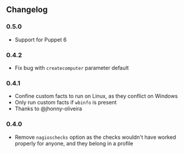 ## Changelog

### 0.5.0

 * Support for Puppet 6

### 0.4.2

 * Fix bug with `createcomputer` parameter default

### 0.4.1

 * Confine custom facts to run on Linux, as they conflict on Windows
 * Only run custom facts if `wbinfo` is present
 * Thanks to @jhonny-oliveira

### 0.4.0

 * Remove `nagioschecks` option as the checks wouldn't have worked properly for anyone, and they belong in a profile
